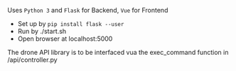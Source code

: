 Uses `Python 3` and `Flask` for Backend, `Vue` for Frontend

- Set up by `pip install flask --user`
- Run by ./start.sh 
- Open browser at localhost:5000


The drone API library is to be interfaced vua the exec_command function in /api/controller.py